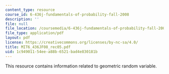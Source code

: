 ```yaml
---
content_type: resource
course_id: 6-436j-fundamentals-of-probability-fall-2008
description: ''
file: null
file_location: /coursemedia/6-436j-fundamentals-of-probability-fall-2008/1c94901154eea88b6521bad4e830181b_MIT6_436JF08_rec05.pdf
file_type: application/pdf
layout: pdf
license: https://creativecommons.org/licenses/by-nc-sa/4.0/
title: MIT6_436JF08_rec05.pdf
uid: 1c949011-54ee-a88b-6521-bad4e830181b
---
```

This resource contains information related to geometric random variable.
